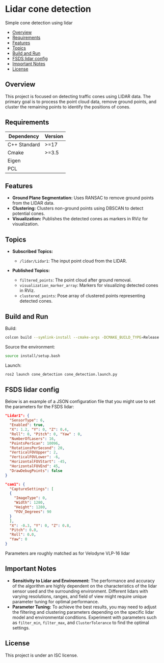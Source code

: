 # Lidar cone detection
Simple cone detection using lidar
- [Overview](#Overview)
- [Requirements](#Requirements)
- [Features](#Features)
- [Topics](#Topics)
- [Build and Run](#Build-and-Run)
- [FSDS lidar config](#FSDS-lidar-config)
- [Important Notes](#Important-Notes)
- [License](#License)

## Overview
This project is focused on detecting traffic cones using LIDAR data. The primary goal is to process the point cloud data, remove ground points, and cluster the remaining points to identify the positions of cones.

## Requirements
| Dependency            | Version        |
| --------------------- | -------------- |
| C++ Standard          | >=17           |
| Cmake                 | >=3.5          |
| Eigen                 |                |
| PCL                   |                |

## Features
- **Ground Plane Segmentation:** Uses RANSAC to remove ground points from the LIDAR data.
- **Clustering:** Clusters non-ground points using DBSCAN to detect potential cones.
- **Visualization:** Publishes the detected cones as markers in RViz for visualization.

## Topics
- **Subscribed Topics:**
  - `/lidar/Lidar1`: The input point cloud from the LIDAR.

- **Published Topics:**
  - `filtered_points`: The point cloud after ground removal.
  - `visualization_marker_array`: Markers for visualizing detected cones in RViz.
  - `clustered_points`: Pose array of clustered points representing detected cones.


## Build and Run
Build:
```bash
colcon build --symlink-install --cmake-args -DCMAKE_BUILD_TYPE=Release
```

Source the environment:
```bash
source install/setup.bash
```

Launch:
```bash
ros2 launch cone_detection cone_detection.launch.py 
```

## FSDS lidar config
Below is an example of a JSON configuration file that you might use to set the parameters for the FSDS lidar:
```json
"Lidar1": {
  "SensorType": 6,
  "Enabled": true,
  "X": 1.2, "Y": 0, "Z": 0.4,
  "Roll": 0, "Pitch": 0, "Yaw" : 0,
  "NumberOfLasers": 16,
  "PointsPerScan": 10096,
  "RotationsPerSecond": 20,
  "VerticalFOVUpper": 2,
  "VerticalFOVLower": -6,
  "HorizontalFOVStart": -45,
  "HorizontalFOVEnd": 45,
  "DrawDebugPoints": false
}

"cam1": {
  "CaptureSettings": [
  {
    "ImageType": 0,
    "Width": 1280,
    "Height": 1280,
    "FOV_Degrees": 90
  }
  ],
  "X": -0.3, "Y": 0, "Z": 0.8,
  "Pitch": 0.0,
  "Roll": 0.0,
  "Yaw": 0
}
```
Parameters are roughly matched as for Velodyne VLP-16 lidar

## Important Notes
- **Sensitivity to Lidar and Environment:** The performance and accuracy of the algorithm are highly dependent on the characteristics of the lidar sensor used and the surrounding environment. Different lidars with varying resolutions, ranges, and field of view might require unique parameter tuning for optimal performance.
- **Parameter Tuning:** To achieve the best results, you may need to adjust the filtering and clustering parameters depending on the specific lidar model and environmental conditions. Experiment with parameters such as `filter_min`, `filter_max`, and `ClusterTolerance` to find the optimal settings.

## License
This project is under an ISC license.